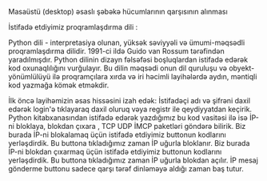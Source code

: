 Masaüstü (desktop) əsaslı şəbəkə hücumlarının qarşısının alınması  

İstifadə etdiyimiz proqramlaşdırma dili : 

Python dili - interpretasiya olunan, yüksək səviyyəli və ümumi-məqsədli proqramlaşdırma dilidir. 1991-ci ildə Guido van Rossum tərəfindən yaradılmışdır. Python dilinin dizayn fəlsəfəsi boşluqlardan istifadə edərək kod oxunaqlılığını vurğulayır. Bu dilin məqsədi onun dil quruluşu və obyekt-yönümlülüyü ilə proqramçılara xırda və iri həcimli layihələrdə aydın, məntiqli kod yazmağa kömək etməkdir. 

İlk öncə layihəmizin əsas hissəsini izah edək: 
İstifadəçi adı və şifrəni daxil edərək login'ə tıklayaraq daxil oluruq vəya  registr ile qeydiyyatdan keçirik.
Python kitabxanasından istifadə edərək yazdığımız bu kod vasitəsi ilə  isə İP-ni bloklaya, blokdan çıxara , TCP UDP İMCP paketləri göndərə bilirik. 
Biz burada İP-ni blokalamaq üçün istifadə etdiyimiz buttonun kodlarını yerləşdirdik.  Bu buttona tıkladığımız zaman İP uğurla bloklanır. 
Biz burada İP-ni blokdan çıxarmaq  üçün istifadə etdiyimiz buttonun kodlarını yerləşdirdik.  Bu buttona tıkladığımız zaman İP uğurla blokdan açılır. 
İP mesaj gönderme buttonu sadece qarşı tərəf dinləməyə aldığı zaman baş tutur.  
